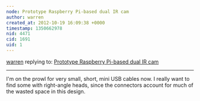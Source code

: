 ```yaml
---
node: Prototype Raspberry Pi-based dual IR cam
author: warren
created_at: 2012-10-19 16:09:38 +0000
timestamp: 1350662978
nid: 4471
cid: 1691
uid: 1
---
```




[warren](../profile/warren) replying to: [Prototype Raspberry Pi-based dual IR cam](../notes/warren/10-17-2012/prototype-raspberry-pi-based-dual-ir-cam)

----
I'm on the prowl for very small, short, mini USB cables now. I really want to find some with right-angle heads, since the connectors account for much of the wasted space in this design.